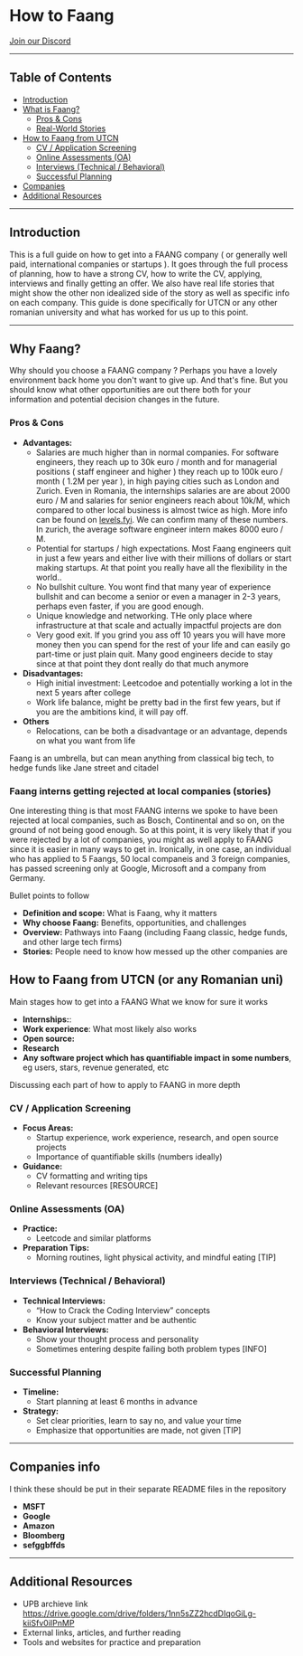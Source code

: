 # How to Faang

[Join our Discord](https://discord.gg/...)

---

## Table of Contents
- [Introduction](#introduction)
- [What is Faang?](#what-is-faang)
    - [Pros & Cons](#pros--cons)
    - [Real-World Stories](#real-world-stories)
- [How to Faang from UTCN](#how-to-faang-from-utcn)
    - [CV / Application Screening](#cv--application-screening)
    - [Online Assessments (OA)](#online-assessments-oa)
    - [Interviews (Technical / Behavioral)](#interviews-technical--behavioral)
    - [Successful Planning](#successful-planning)
- [Companies](#companies)
- [Additional Resources](#additional-resources)

---

## Introduction
This is a full guide on how to get into a FAANG company ( or generally well paid, international companies or startups ). It goes through the full process of planning, how to have a strong CV, how to write the CV, applying, interviews and finally getting an offer. We also have real life stories that might show the other non idealized side of the story as well as specific info on each company. This guide is done specifically for UTCN or any other romanian university and what has worked for us up to this point.

---

## Why Faang?
Why should you choose a FAANG company ? Perhaps you have a lovely environment back home you don't want to give up. And that's fine. But you should know what other opportunities are out there both for your information and potential decision changes in the future.

### Pros & Cons
- **Advantages:**
    - Salaries are much higher than in normal companies. For software engineers, they reach up to 30k euro / month and for managerial positions ( staff engineer and higher ) they reach up to 100k euro / month ( 1.2M per year ), in high paying cities such as London and Zurich. Even in Romania, the internships salaries are are about 2000 euro / M and salaries for senior engineers reach about 10k/M, which compared to other local business is almost twice as high. More info can be found on [levels.fyi](https://levels.fyi). We can confirm many of these numbers. In zurich, the average software engineer intern makes 8000 euro / M.
    - Potential for startups / high expectations. Most Faang engineers quit in just a few years and either live with their millions of dollars or start making startups. At that point you really have all the flexibility in the world..
    - No bullshit culture. You wont find that many year of experience bullshit and can become a senior or even a manager in 2-3 years, perhaps even faster, if you are good enough.
    - Unique knowledge and networking. THe only place where infrastructure at that scale and actually impactful projects are don
    - Very good exit. If you grind you ass off 10 years you will have more money then you can spend for the rest of your life and can easily go part-time or just plain quit. Many good engineers decide to stay since at that point they dont really do that much anymore
- **Disadvantages:**
    - High initial investment: Leetcodoe and potentially working a lot in the next 5 years after college
    - Work life balance, might be pretty bad in the first few years, but if you are the ambitions kind, it will pay off.
- **Others**
    - Relocations, can be both a disadvantage or an advantage, depends on what you want from life

Faang is an umbrella, but can mean anything from classical big tech, to hedge funds like Jane street and citadel

### Faang interns getting rejected at local companies (stories)
One interesting thing is that most FAANG interns we spoke to have been rejected at local companies, such as Bosch, Continental and so on, on the ground of not being good enough. So at this point, it is very likely that if you were rejected by a lot of companies, you might as well apply to FAANG since it is easier in many ways to get in. Ironically, in one case, an individual who has applied to 5 Faangs, 50 local companeis and 3 foreign companies, has passed screening only at Google, Microsoft and a company from Germany.

Bullet points to follow
- **Definition and scope:** What is Faang, why it matters
- **Why choose Faang:** Benefits, opportunities, and challenges
- **Overview:** Pathways into Faang (including Faang classic, hedge funds, and other large tech firms)
- **Stories:** People need to know how messed up the other companies are

## How to Faang from UTCN (or any Romanian uni)

Main stages how to get into a FAANG
What we know for sure it works
- **Internships:**:
- **Work experience**: 
What most likely also works
- **Open source:**
- **Research**
- **Any software project which has quantifiable impact in some numbers**, eg users, stars, revenue generated, etc

Discussing each part of how to apply to FAANG in more depth
### CV / Application Screening
- **Focus Areas:**
    - Startup experience, work experience, research, and open source projects
    - Importance of quantifiable skills (numbers ideally)
- **Guidance:**
    - CV formatting and writing tips
    - Relevant resources [RESOURCE]

### Online Assessments (OA)
- **Practice:**
    - Leetcode and similar platforms
- **Preparation Tips:**
    - Morning routines, light physical activity, and mindful eating [TIP]

### Interviews (Technical / Behavioral)
- **Technical Interviews:**
    - “How to Crack the Coding Interview” concepts
    - Know your subject matter and be authentic
- **Behavioral Interviews:**
    - Show your thought process and personality
    - Sometimes entering despite failing both problem types [INFO]

### Successful Planning
- **Timeline:**
    - Start planning at least 6 months in advance
- **Strategy:**
    - Set clear priorities, learn to say no, and value your time
    - Emphasize that opportunities are made, not given [TIP]

---

## Companies info
I think these should be put in their separate README files in the repository
- **MSFT**
- **Google**
- **Amazon**
- **Bloomberg**
- **sefggbffds**

---

## Additional Resources
- UPB archieve link https://drive.google.com/drive/folders/1nn5sZZ2hcdDIqoGiLg-kiiSfv0iIPnMP 
- External links, articles, and further reading
- Tools and websites for practice and preparation
